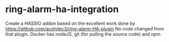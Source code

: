 # ring-alarm-ha-integration
Create a HASSIO addon based on the excellent work done by https://github.com/acolytec3/ring-alarm-HA-plugin
No code changed from that plugin.
Docker has nodeJS, git (for pulling the source code) and npm
